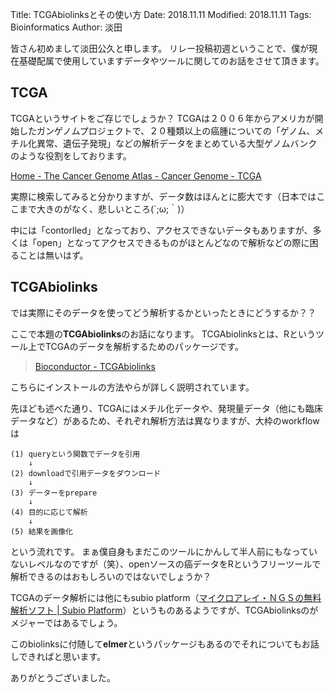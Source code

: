 Title: TCGAbiolinksとその使い方
Date: 2018.11.11
Modified: 2018.11.11
Tags: Bioinformatics
Author: 淡田

皆さん初めまして淡田公久と申します。
リレー投稿初週ということで、僕が現在基礎配属で使用していますデータやツールに関してのお話をさせて頂きます。

## TCGA
TCGAというサイトをご存じでしょうか？
TCGAは２００６年からアメリカが開始したガンゲノムプロジェクトで、２０種類以上の癌腫についての「ゲノム、メチル化異常、遺伝子発現」などの解析データをまとめている大型ゲノムバンクのような役割をしております。

[Home - The Cancer Genome Atlas - Cancer Genome - TCGA](https://cancergenome.nih.gov/)

実際に検索してみると分かりますが、データ数はほんとに膨大です（日本ではここまで大きのがなく、悲しいところ(´;ω;｀)）

中には「contorlled」となっており、アクセスできないデータもありますが、多くは「open」となってアクセスできるものがほとんどなので解析などの際に困ることは無いはず。

## TCGAbiolinks
では実際にそのデータを使ってどう解析するかといったときにどうするか？？

ここで本題の**TCGAbiolinks**のお話になります。
TCGAbiolinksとは、Rというツール上でTCGAのデータを解析するためのパッケージです。
> [Bioconductor - TCGAbiolinks](http://bioconductor.org/packages/release/bioc/html/TCGAbiolinks.html)

こちらにインストールの方法やらが詳しく説明されています。

先ほども述べた通り、TCGAにはメチル化データや、発現量データ（他にも臨床データなど）があるため、それぞれ解析方法は異なりますが、大枠のworkflowは

```
(1) queryという関数でデータを引用
    ↓
(2) downloadで引用データをダウンロード
    ↓
(3) データーをprepare
    ↓
(4) 目的に応じて解析
    ↓
(5) 結果を画像化
```
という流れです。
まぁ僕自身もまだこのツールにかんして半人前にもなっていないレベルなのですが（笑）、openソースの癌データをRというフリーツールで解析できるのはおもしろいのではないでしょうか？

TCGAのデータ解析には他にもsubio platform（[マイクロアレイ・ＮＧＳの無料解析ソフト \| Subio Platform](https://www.subioplatform.com/ja/products/subioplatform/)）というものあるようですが、TCGAbiolinksのがメジャーではあるでしょう。

このbiolinksに付随して**elmer**というパッケージもあるのでそれについてもお話しできればと思います。

ありがとうございました。
